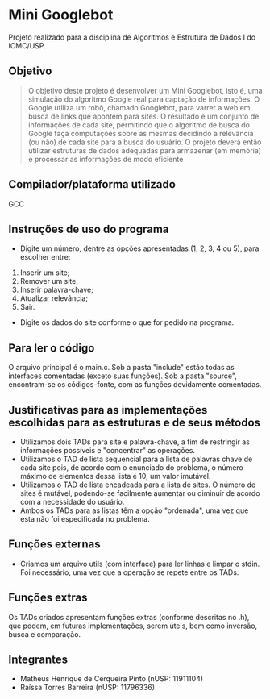 # Mini Googlebot

Projeto realizado para a disciplina de Algoritmos e Estrutura de Dados I do ICMC/USP.

## Objetivo

> O objetivo deste projeto é desenvolver um Mini Googlebot, isto é, uma simulação do algoritmo Google real para captação de informações. O Google utiliza um robô, chamado Googlebot, para varrer a web em busca de links que apontem para sites. O resultado é um conjunto de informações de cada site, permitindo que o algoritmo de busca do Google faça computações sobre as mesmas decidindo a relevância (ou não) de cada site para a busca do usuário. O projeto deverá então utilizar estruturas de dados adequadas para armazenar (em memória) e processar as informações de modo eficiente

## Compilador/plataforma utilizado

GCC

## Instruções de uso do programa

- Digite um número, dentre as opções apresentadas (1, 2, 3, 4 ou 5), para escolher entre:

1. Inserir um site;
2. Remover um site;
3. Inserir palavra-chave;
4. Atualizar relevância;
5. Sair.

- Digite os dados do site conforme o que for pedido na programa.

## Para ler o código

O arquivo principal é o main.c. Sob a pasta "include" estão todas as interfaces comentadas (exceto suas funções). Sob a pasta "source", encontram-se os códigos-fonte, com as funções devidamente comentadas.

## Justificativas para as implementações escolhidas para as estruturas e de seus métodos

- Utilizamos dois TADs para site e palavra-chave, a fim de restringir as informações possíveis e "concentrar" as operações.
- Utilizamos o TAD de lista sequencial para a lista de palavras chave de cada site pois, de acordo com o enunciado do problema, o número máximo de elementos dessa lista é 10, um valor imutável.
- Utilizamos o TAD de lista encadeada para a lista de sites. O número de sites é mutável, podendo-se facilmente aumentar ou diminuir de acordo com a necessidade do usuário.
- Ambos os TADs para as listas têm a opção "ordenada", uma vez que esta não foi especificada no problema.

## Funções externas

- Criamos um arquivo utils (com interface) para ler linhas e limpar o stdin. Foi necessário, uma vez que a operação se repete entre os TADs.

## Funções extras

Os TADs criados apresentam funções extras (conforme descritas no .h), que podem, em futuras implementações, serem úteis, bem como inversão, busca e comparação.

## Integrantes

- Matheus Henrique de Cerqueira Pinto (nUSP: 11911104)
- Raíssa Torres Barreira (nUSP: 11796336)
